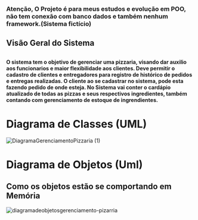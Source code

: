 <h3>Atenção, O Projeto é para meus estudos e evolução em POO, não tem conexão com banco dados e também nenhum framework.(Sistema fictício)<h3> 
  
<h2>Visão Geral do Sistema<h2>
<h4> O sistema tem o objetivo de gerenciar uma pizzaria, visando dar auxilio aos funcionarios e maior flexibilidade aos clientes.
 Deve permitir o cadastro de clientes e entregadores para registro de histórico de pedidos e entregas realizadas. O cliente ao se cadastrar 
  no sistema, pode esta fazendo pedido de onde esteja. No Sistema vai conter o cardápio atualizado de todas as 
 pizzas e seus respectivos ingredientes, também contando com gerenciamento de estoque de ingrendientes.<h4> 

<h1>Diagrama de Classes (UML) </h1>

![DiagramaGerenciamentoPizzaria (1)](https://github.com/ElrickFernando200/gerenciamento-pizzaria/assets/117322813/4db5f565-6b61-49e8-be19-7311ef8634ce)


<h1>Diagrama de Objetos (Uml) </h1>
<h2> Como os objetos estão se comportando em Memória</h2>

![diagramadeobjetosgerenciamento-pizarria](https://github.com/ElrickFernando200/gerenciamento-pizzaria/assets/117322813/2dadfac7-baa7-450b-b063-baea87f93f72)
